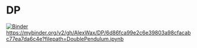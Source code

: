 # DP
[![Binder](https://mybinder.org/badge_logo.svg)](https://mybinder.org/v2/gh/AlexWax/DP/master?файлpath=DoublePendulum.ipynb)
https://mybinder.org/v2/gh/AlexWax/DP/6d86fca99e2c6e39803a98cfacabc77ea7da6c4e?filepath=DoublePendulum.ipynb
